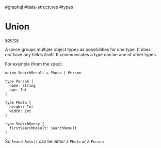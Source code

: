 #graphql #data-structures #types 

# Union
[source](https://spec.graphql.org/June2018/#sec-Unions)

A union groups multiple object types as possibilities for one type.
It does *not* have any fields itself.
It communicates a type can be one of other types.

For example (from the spec):
```
union SearchResult = Photo | Person

type Person {
  name: String
  age: Int
}

type Photo {
  height: Int
  width: Int
}

type SearchQuery {
  firstSearchResult: SearchResult
}
```

So `SearchResult` can be *either* a `Photo` *or* a `Person`